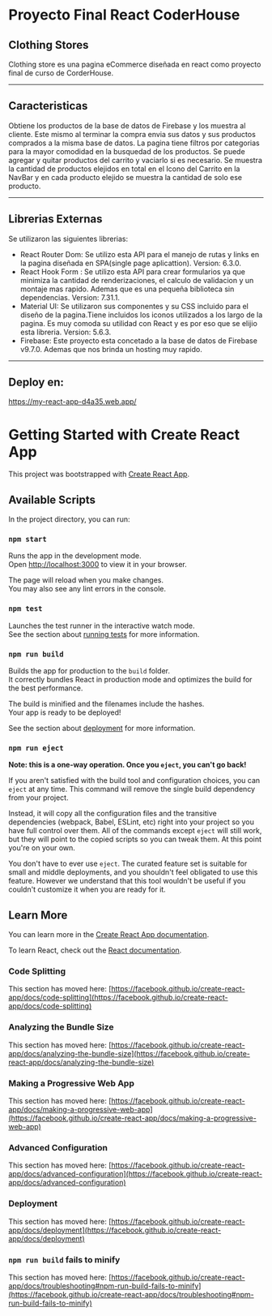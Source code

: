 # Proyecto Final React CoderHouse

## Clothing Stores
Clothing store es una pagina eCommerce diseñada en react como proyecto final de curso de CorderHouse.
***
## Caracteristicas 
Obtiene los productos de la base de datos de Firebase y los muestra al cliente. Este mismo al terminar la compra envia sus datos y sus productos comprados a la misma base de datos. La pagina tiene filtros por categorias para la mayor comodidad en la busquedad de los productos. Se puede agregar y quitar productos del carrito y vaciarlo si es necesario. Se muestra la cantidad de productos elejidos en total en el Icono del Carrito en la NavBar y en cada producto elejido se muestra la cantidad de solo ese producto.
***
## Librerias Externas
Se utilizaron las siguientes librerias:
* React Router Dom: Se utilizo esta API para el manejo de rutas y links en la pagina diseñada en SPA(single page aplicattion). Version: 6.3.0.
* React Hook Form : Se utilizo esta API para crear formularios ya que minimiza la cantidad de renderizaciones, el calculo de validacion y un montaje mas rapido. Ademas que es una pequeña biblioteca sin dependencias. Version: 7.31.1.
* Material UI: Se utilizaron sus componentes y su CSS incluido para el diseño de la pagina.Tiene incluidos los iconos utilizados a los largo de la pagina. Es muy comoda su utilidad con React y es por eso que se elijio esta libreria. Version: 5.6.3.
* Firebase: Este proyecto esta concetado a la base de datos de Firebase v9.7.0. Ademas que nos brinda un hosting muy rapido.

***
## Deploy en: 
https://my-react-app-d4a35.web.app/

# Getting Started with Create React App

This project was bootstrapped with [Create React App](https://github.com/facebook/create-react-app).

## Available Scripts

In the project directory, you can run:

### `npm start`

Runs the app in the development mode.\
Open [http://localhost:3000](http://localhost:3000) to view it in your browser.

The page will reload when you make changes.\
You may also see any lint errors in the console.

### `npm test`

Launches the test runner in the interactive watch mode.\
See the section about [running tests](https://facebook.github.io/create-react-app/docs/running-tests) for more information.

### `npm run build`

Builds the app for production to the `build` folder.\
It correctly bundles React in production mode and optimizes the build for the best performance.

The build is minified and the filenames include the hashes.\
Your app is ready to be deployed!

See the section about [deployment](https://facebook.github.io/create-react-app/docs/deployment) for more information.

### `npm run eject`

**Note: this is a one-way operation. Once you `eject`, you can't go back!**

If you aren't satisfied with the build tool and configuration choices, you can `eject` at any time. This command will remove the single build dependency from your project.

Instead, it will copy all the configuration files and the transitive dependencies (webpack, Babel, ESLint, etc) right into your project so you have full control over them. All of the commands except `eject` will still work, but they will point to the copied scripts so you can tweak them. At this point you're on your own.

You don't have to ever use `eject`. The curated feature set is suitable for small and middle deployments, and you shouldn't feel obligated to use this feature. However we understand that this tool wouldn't be useful if you couldn't customize it when you are ready for it.

## Learn More

You can learn more in the [Create React App documentation](https://facebook.github.io/create-react-app/docs/getting-started).

To learn React, check out the [React documentation](https://reactjs.org/).

### Code Splitting

This section has moved here: [https://facebook.github.io/create-react-app/docs/code-splitting](https://facebook.github.io/create-react-app/docs/code-splitting)

### Analyzing the Bundle Size

This section has moved here: [https://facebook.github.io/create-react-app/docs/analyzing-the-bundle-size](https://facebook.github.io/create-react-app/docs/analyzing-the-bundle-size)

### Making a Progressive Web App

This section has moved here: [https://facebook.github.io/create-react-app/docs/making-a-progressive-web-app](https://facebook.github.io/create-react-app/docs/making-a-progressive-web-app)

### Advanced Configuration

This section has moved here: [https://facebook.github.io/create-react-app/docs/advanced-configuration](https://facebook.github.io/create-react-app/docs/advanced-configuration)

### Deployment

This section has moved here: [https://facebook.github.io/create-react-app/docs/deployment](https://facebook.github.io/create-react-app/docs/deployment)

### `npm run build` fails to minify

This section has moved here: [https://facebook.github.io/create-react-app/docs/troubleshooting#npm-run-build-fails-to-minify](https://facebook.github.io/create-react-app/docs/troubleshooting#npm-run-build-fails-to-minify)
